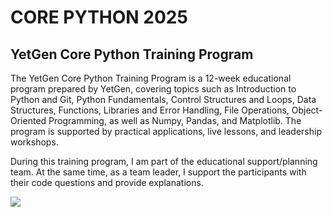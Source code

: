 # CORE PYTHON 2025

## YetGen Core Python Training Program

The YetGen Core Python Training Program is a 12-week educational program prepared by YetGen, covering topics such as Introduction to Python and Git, Python Fundamentals, Control Structures and Loops, Data Structures, Functions, Libraries and Error Handling, File Operations, Object-Oriented Programming, as well as Numpy, Pandas, and Matplotlib. The program is supported by practical applications, live lessons, and leadership workshops.

During this training program, I am part of the educational support/planning team. At the same time, as a team leader, I support the participants with their code questions and provide explanations.

<img src = "https://yetkingencler.com/wp-content/uploads/2021/07/YetGenLogo.png">
